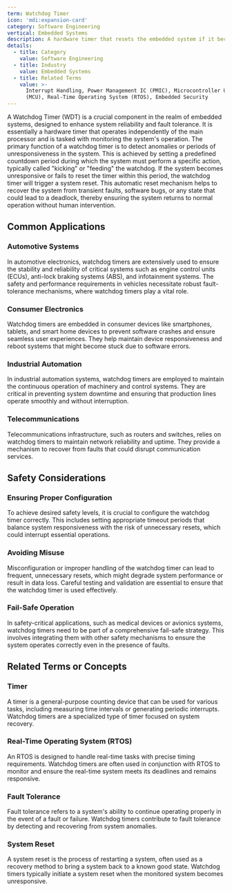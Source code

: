```yaml
---
term: Watchdog Timer
icon: 'mdi:expansion-card'
category: Software Engineering
vertical: Embedded Systems
description: A hardware timer that resets the embedded system if it becomes unresponsive.
details:
  - title: Category
    value: Software Engineering
  - title: Industry
    value: Embedded Systems
  - title: Related Terms
    value: >-
      Interrupt Handling, Power Management IC (PMIC), Microcontroller Unit
      (MCU), Real-Time Operating System (RTOS), Embedded Security
---
```

A Watchdog Timer (WDT) is a crucial component in the realm of embedded systems, designed to enhance system reliability and fault tolerance. It is essentially a hardware timer that operates independently of the main processor and is tasked with monitoring the system's operation. The primary function of a watchdog timer is to detect anomalies or periods of unresponsiveness in the system. This is achieved by setting a predefined countdown period during which the system must perform a specific action, typically called "kicking" or "feeding" the watchdog. If the system becomes unresponsive or fails to reset the timer within this period, the watchdog timer will trigger a system reset. This automatic reset mechanism helps to recover the system from transient faults, software bugs, or any state that could lead to a deadlock, thereby ensuring the system returns to normal operation without human intervention.

## Common Applications

### Automotive Systems
In automotive electronics, watchdog timers are extensively used to ensure the stability and reliability of critical systems such as engine control units (ECUs), anti-lock braking systems (ABS), and infotainment systems. The safety and performance requirements in vehicles necessitate robust fault-tolerance mechanisms, where watchdog timers play a vital role.

### Consumer Electronics
Watchdog timers are embedded in consumer devices like smartphones, tablets, and smart home devices to prevent software crashes and ensure seamless user experiences. They help maintain device responsiveness and reboot systems that might become stuck due to software errors.

### Industrial Automation
In industrial automation systems, watchdog timers are employed to maintain the continuous operation of machinery and control systems. They are critical in preventing system downtime and ensuring that production lines operate smoothly and without interruption.

### Telecommunications
Telecommunications infrastructure, such as routers and switches, relies on watchdog timers to maintain network reliability and uptime. They provide a mechanism to recover from faults that could disrupt communication services.

## Safety Considerations

### Ensuring Proper Configuration
To achieve desired safety levels, it is crucial to configure the watchdog timer correctly. This includes setting appropriate timeout periods that balance system responsiveness with the risk of unnecessary resets, which could interrupt essential operations.

### Avoiding Misuse
Misconfiguration or improper handling of the watchdog timer can lead to frequent, unnecessary resets, which might degrade system performance or result in data loss. Careful testing and validation are essential to ensure that the watchdog timer is used effectively.

### Fail-Safe Operation
In safety-critical applications, such as medical devices or avionics systems, watchdog timers need to be part of a comprehensive fail-safe strategy. This involves integrating them with other safety mechanisms to ensure the system operates correctly even in the presence of faults.

## Related Terms or Concepts

### Timer
A timer is a general-purpose counting device that can be used for various tasks, including measuring time intervals or generating periodic interrupts. Watchdog timers are a specialized type of timer focused on system recovery.

### Real-Time Operating System (RTOS)
An RTOS is designed to handle real-time tasks with precise timing requirements. Watchdog timers are often used in conjunction with RTOS to monitor and ensure the real-time system meets its deadlines and remains responsive.

### Fault Tolerance
Fault tolerance refers to a system's ability to continue operating properly in the event of a fault or failure. Watchdog timers contribute to fault tolerance by detecting and recovering from system anomalies.

### System Reset
A system reset is the process of restarting a system, often used as a recovery method to bring a system back to a known good state. Watchdog timers typically initiate a system reset when the monitored system becomes unresponsive.
